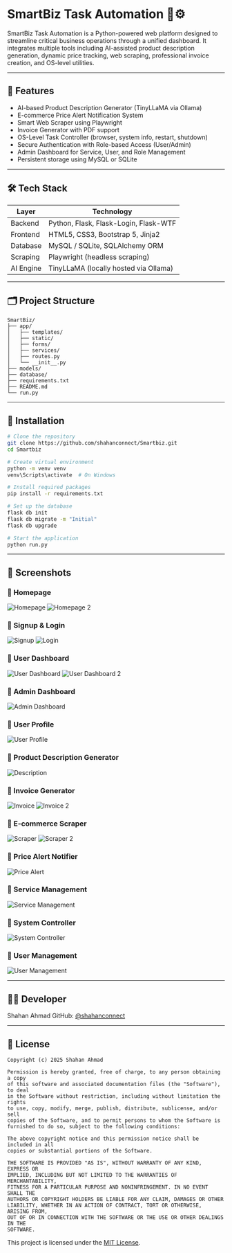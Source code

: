 # SmartBiz Task Automation 🧠⚙️

SmartBiz Task Automation is a Python-powered web platform designed to streamline critical business operations through a unified dashboard. It integrates multiple tools including AI-assisted product description generation, dynamic price tracking, web scraping, professional invoice creation, and OS-level utilities.

---

## 🚀 Features

* AI-based Product Description Generator (TinyLLaMA via Ollama)
* E-commerce Price Alert Notification System
* Smart Web Scraper using Playwright
* Invoice Generator with PDF support
* OS-Level Task Controller (browser, system info, restart, shutdown)
* Secure Authentication with Role-based Access (User/Admin)
* Admin Dashboard for Service, User, and Role Management
* Persistent storage using MySQL or SQLite

---

## 🛠️ Tech Stack

| Layer     | Technology                            |
| --------- | ------------------------------------- |
| Backend   | Python, Flask, Flask-Login, Flask-WTF |
| Frontend  | HTML5, CSS3, Bootstrap 5, Jinja2      |
| Database  | MySQL / SQLite, SQLAlchemy ORM        |
| Scraping  | Playwright (headless scraping)        |
| AI Engine | TinyLLaMA (locally hosted via Ollama) |

---

## 🗂️ Project Structure

```
SmartBiz/
├── app/
│   ├── templates/
│   ├── static/
│   ├── forms/
│   ├── services/
│   ├── routes.py
│   └── __init__.py
├── models/
├── database/
├── requirements.txt
├── README.md
└── run.py
```

---

## 🔧 Installation

```bash
# Clone the repository
git clone https://github.com/shahanconnect/Smartbiz.git
cd Smartbiz

# Create virtual environment
python -m venv venv
venv\Scripts\activate  # On Windows

# Install required packages
pip install -r requirements.txt

# Set up the database
flask db init
flask db migrate -m "Initial"
flask db upgrade

# Start the application
python run.py
```

---

## 📸 Screenshots

### 🔹 Homepage

![Homepage](https://raw.githubusercontent.com/shahanconnect/Smartbiz/main/app/screenshots/homepage.png)
![Homepage 2](https://raw.githubusercontent.com/shahanconnect/Smartbiz/main/app/screenshots/homepage2.png)

### 🔹 Signup & Login

![Signup](https://raw.githubusercontent.com/shahanconnect/Smartbiz/main/app/screenshots/signup.png)
![Login](https://raw.githubusercontent.com/shahanconnect/Smartbiz/main/app/screenshots/login.png)

### 🔹 User Dashboard

![User Dashboard](https://raw.githubusercontent.com/shahanconnect/Smartbiz/main/app/screenshots/user.png)
![User Dashboard 2](https://raw.githubusercontent.com/shahanconnect/Smartbiz/main/app/screenshots/dashboard.png)

### 🔹 Admin Dashboard

![Admin Dashboard](https://raw.githubusercontent.com/shahanconnect/Smartbiz/main/app/screenshots/admin-dashboard.png)

### 🔹 User Profile

![User Profile](https://raw.githubusercontent.com/shahanconnect/Smartbiz/main/app/screenshots/user-profile.png)

### 🔹 Product Description Generator

![Description](https://raw.githubusercontent.com/shahanconnect/Smartbiz/main/app/screenshots/description.png)

### 🔹 Invoice Generator

![Invoice](https://raw.githubusercontent.com/shahanconnect/Smartbiz/main/app/screenshots/invoice.png)
![Invoice 2](https://raw.githubusercontent.com/shahanconnect/Smartbiz/main/app/screenshots/invoice2.png)

### 🔹 E-commerce Scraper

![Scraper](https://raw.githubusercontent.com/shahanconnect/Smartbiz/main/app/screenshots/scraper.png)
![Scraper 2](https://raw.githubusercontent.com/shahanconnect/Smartbiz/main/app/screenshots/scraper2.png)

### 🔹 Price Alert Notifier

![Price Alert](https://raw.githubusercontent.com/shahanconnect/Smartbiz/main/app/screenshots/price-alert.png)

### 🔹 Service Management

![Service Management](https://raw.githubusercontent.com/shahanconnect/Smartbiz/main/app/screenshots/service-management.png)

### 🔹 System Controller

![System Controller](https://raw.githubusercontent.com/shahanconnect/Smartbiz/main/app/screenshots/system-controller.png)

### 🔹 User Management

![User Management](https://raw.githubusercontent.com/shahanconnect/Smartbiz/main/app/screenshots/user-management.png)

---

## 👨‍💻 Developer

Shahan Ahmad
GitHub: [@shahanconnect](https://github.com/shahanconnect)

---

## 📄 License

```
Copyright (c) 2025 Shahan Ahmad

Permission is hereby granted, free of charge, to any person obtaining a copy
of this software and associated documentation files (the "Software"), to deal
in the Software without restriction, including without limitation the rights
to use, copy, modify, merge, publish, distribute, sublicense, and/or sell
copies of the Software, and to permit persons to whom the Software is
furnished to do so, subject to the following conditions:

The above copyright notice and this permission notice shall be included in all
copies or substantial portions of the Software.

THE SOFTWARE IS PROVIDED "AS IS", WITHOUT WARRANTY OF ANY KIND, EXPRESS OR
IMPLIED, INCLUDING BUT NOT LIMITED TO THE WARRANTIES OF MERCHANTABILITY,
FITNESS FOR A PARTICULAR PURPOSE AND NONINFRINGEMENT. IN NO EVENT SHALL THE
AUTHORS OR COPYRIGHT HOLDERS BE LIABLE FOR ANY CLAIM, DAMAGES OR OTHER
LIABILITY, WHETHER IN AN ACTION OF CONTRACT, TORT OR OTHERWISE, ARISING FROM,
OUT OF OR IN CONNECTION WITH THE SOFTWARE OR THE USE OR OTHER DEALINGS IN THE
SOFTWARE.
```

This project is licensed under the [MIT License](https://choosealicense.com/licenses/mit/).
